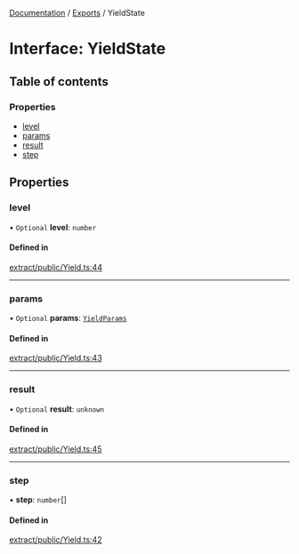 [Documentation](../README.md) / [Exports](../modules.md) / YieldState

# Interface: YieldState

## Table of contents

### Properties

- [level](YieldState.md#level)
- [params](YieldState.md#params)
- [result](YieldState.md#result)
- [step](YieldState.md#step)

## Properties

### level

• `Optional` **level**: `number`

#### Defined in

[extract/public/Yield.ts:44](https://github.com/dtempx/syphonx-core/blob/f3a2392/extract/public/Yield.ts#L44)

___

### params

• `Optional` **params**: [`YieldParams`](YieldParams.md)

#### Defined in

[extract/public/Yield.ts:43](https://github.com/dtempx/syphonx-core/blob/f3a2392/extract/public/Yield.ts#L43)

___

### result

• `Optional` **result**: `unknown`

#### Defined in

[extract/public/Yield.ts:45](https://github.com/dtempx/syphonx-core/blob/f3a2392/extract/public/Yield.ts#L45)

___

### step

• **step**: `number`[]

#### Defined in

[extract/public/Yield.ts:42](https://github.com/dtempx/syphonx-core/blob/f3a2392/extract/public/Yield.ts#L42)
